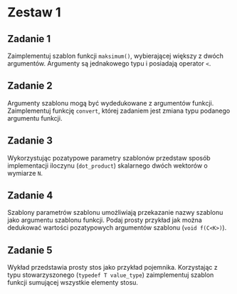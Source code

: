 # Zestaw 1

## Zadanie 1

Zaimplementuj szablon funkcji `maksimum()`, wybierającej większy z dwóch argumentów. Argumenty są jednakowego typu i posiadają operator `<`.

## Zadanie 2

Argumenty szablonu mogą być wydedukowane z argumentów funkcji. Zaimplementuj funkcję `convert`, której zadaniem jest zmiana typu podanego argumentu funkcji.

## Zadanie 3

Wykorzystując pozatypowe parametry szablonów przedstaw sposób implementacji iloczynu (`dot_product`) skalarnego dwóch wektorów o wymiarze `N`.

## Zadanie 4

Szablony parametrów szablonu umożliwiają przekazanie nazwy szablonu jako argumentu szablonu funkcji. Podaj prosty przykład jak można dedukować wartości pozatypowych argumentów szablonu (`void f(C<K>)`).

## Zadanie 5

Wykład przedstawia prosty stos jako przykład pojemnika. Korzystając z typu stowarzyszonego (`typedef T value_type`) zaimplementuj szablon funkcji sumującej wszystkie elementy stosu.
